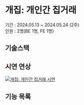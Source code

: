 # 개집: 개인간 집거래
기간 : 2024.05.13 ~ 2024.05.24 (2주)  
인원 : 2명(BE 1명, FE 1명)

## 기술스택

## 시연 연상
[![개집: 개인간 집거래 시연](https://github.com/user-attachments/assets/06316ee7-077f-4732-809b-9f23f07fba95)](https://www.youtube.com/watch?v=w6BeNysFg-g)
## 기능 목록
